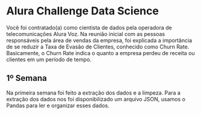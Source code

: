 # Alura Challenge Data Science

Você foi contratado(a) como cientista de dados pela operadora de telecomunicações Alura Voz. Na reunião inicial com as pessoas responsáveis pela área de vendas da empresa, foi explicada a importância de se reduzir a Taxa de Evasão de Clientes, conhecido como Churn Rate. Basicamente, o Churn Rate indica o quanto a empresa perdeu de receita ou clientes em um período de tempo.

## 1º Semana

Na primeira semana foi feito a extração dos dados e a limpeza. Para a extração dos dados nos foi disponibilizado um arquivo JSON, usamos o Pandas para ler e organizar esses dados.
